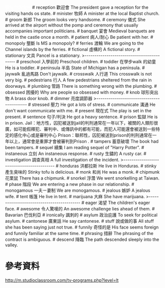 <html><font color="white">要反白的文字</font></html>
# reception 歡迎會    
The president gave a reception for the visiting hands os state.  
# minister 牧師    
A minister at the local Baptist church.  
# groom 新郎    
The groom looks very handsome.  
# ceremony 儀式  
She arrived at the airport without the pomp and ceremony that usually accompanies important politicians.
# banquet 宴會  
Medieval banquets are held in the castle once a month.  
# patient 病人/耐心
Be patient with her.  
# monopoly 壟斷  
Is MS a monopoly?  
# ferries 渡輪
We are going to the Channel islands by the ferries.  
# fictional 虛構的  
A fictional story.  
# stationary 文具  
Pancel is a stationary.  
>-------------------------------------------
# preschool 入學前的  
Preschool children.  
# toddler 在學步walk 的幼童  
He is a toddler.  
# peninsula 半島  
State of Michigan has a peninsula.  
# jaywalk 亂過馬路
Don't jaywalk.  
# crosswalk 人行道  
This crosswalk is not very big.  
# pedestrians 行人  
A few pedestrians sheltered from the rain in doorways.  
# plumbing 管路  
There is something wrong with the plumbing.  
# obsessed 困擾的  
Why are people so obsessed with money.  
# knob 球形突出物  
A brass door knob.
# dimmer 亮度調節器  
>-------------------------------------------  
# stressed 壓力  
He got a lots of stress.  
# communicate 溝通  
He don't want communicate with me.  
# present 現在式  
The play is set in the present.  
# sentence 句子/判決  
He got a heavy sentence.  
# prison 監獄  
He is in prison.  
Jail：地方性，囚犯被送到jail的判刑通常在一年以下，被關的人類形很廣，如可能假釋犯、審判中、或傳訊中的都有可能，而犯人可能還會被送到一些特定的感化中心或是審判中心   
Prison：聯邦性，囚犯被送到prison的判刑通常在一年以上，通常會是重罪才會被審判到Prison . 
# tampers 蓄意破壞  
The book had been tampers.  
# sequel 續集  
I am reading sequel of "Harry Potter".  
# instaneous 立刻  
An instaneous response.  
# rusty 生鏽的  
A rusty car.  
# investigation 調查真相  
A full investigation of the incident.  
>------------------------------------------- 
# honduras 洪都拉斯  
He live in Honduras.  
# stinky 產生臭味的  
Stinky tofu is delicious.   
# monk 和尚  
He was a monk.  
# chipmunk 花栗鼠  
There has a chipmunk.  
# snorkel 浮濳  
We went snorkelling at Taiwan.  
# phase 階段  
We are entering a new phase in our relationship.  
# monogamous 一夫ㄧ妻制  
We are monogamous.  
# jealous 嫉妒  
A jealous wife.  
# tent 帳篷  
He live in tent.  
# marijuana 大麻 
She have marijuana.   
>------------------------------------------- 
# eager 渴望  
The children's eager face.  
# awesome 令人驚嘆的  
An awesome challenge lies ahead of them.  
# Bavarian 巴伐利亞  
# ironically 諷刺的  
# asylum 政治庇護  
To seek for political asylum.  
# cantonese 廣東話  
He say cantonese.  
# stuff 說或做的事  
All stuff she has been saying just not true.  
# funnily 奇怪的是  
His face seems foreign and funnily familiar at the same time.  
# phrasing 措辭  
The phrasing of the contract is ambiguous.  
# descend 降臨
The path descended sleeply into the valley.  


# 參考資料
http://m.studioclassroom.com/tv-programs.php?level=lt   
